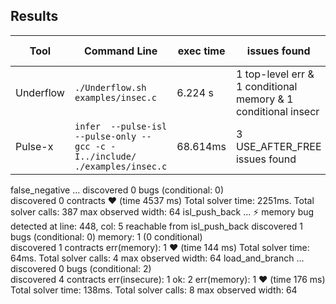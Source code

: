 ## Results

|Tool|Command Line|exec time|issues found|Debug File|
|----------------|-------------------------------|-----------------------------|---------------------------|---|
|Underflow|`./Underflow.sh examples/insec.c `|6.224 s|1 top-level err & 1 conditional memory & 1 conditional insecr||
|Pulse-x|`infer  --pulse-isl --pulse-only -- gcc -c -I../include/ ./examples/insec.c`|68.614ms|3 USE_AFTER_FREE issues found||



  false_negative ... 
  discovered 0 bugs (conditional: 0)  
  discovered 0 contracts   ❤   (time 4537 ms)
  Total solver time: 2251ms. Total solver calls: 387
  max observed width: 64
  isl_push_back ... 
  ⚡ memory bug detected at line: 448, col: 5 reachable from isl_push_back
  discovered 1 bugs (conditional: 0)  memory: 1 (0 conditional)  
  discovered 1 contracts    err(memory): 1  ❤   (time 144 ms)
  Total solver time: 64ms. Total solver calls: 4
  max observed width: 64
  load_and_branch ... 
  discovered 0 bugs (conditional: 2)  
  discovered 4 contracts    err(insecure): 1   ok: 2   err(memory): 1  ❤   (time 176 ms)
  Total solver time: 138ms. Total solver calls: 8
  max observed width: 64
